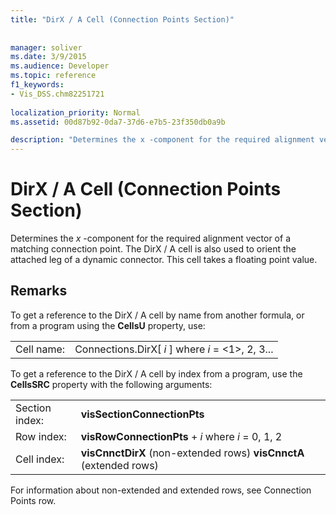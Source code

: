 ```yaml
---
title: "DirX / A Cell (Connection Points Section)"
 
 
manager: soliver
ms.date: 3/9/2015
ms.audience: Developer
ms.topic: reference
f1_keywords:
- Vis_DSS.chm82251721
 
localization_priority: Normal
ms.assetid: 00d87b92-0da7-37d6-e7b5-23f350db0a9b

description: "Determines the x -component for the required alignment vector of a matching connection point. The DirX / A cell is also used to orient the attached leg of a dynamic connector. This cell takes a floating point value."
---
```


# DirX / A Cell (Connection Points Section)

Determines the  *x*  -component for the required alignment vector of a matching connection point. The DirX / A cell is also used to orient the attached leg of a dynamic connector. This cell takes a floating point value. 
  
## Remarks

To get a reference to the DirX / A cell by name from another formula, or from a program using the **CellsU** property, use: 
  
|||
|:-----|:-----|
| Cell name:  <br/> | Connections.DirX[  *i*  ]            where  *i*  = <1>, 2, 3...  <br/> |
   
To get a reference to the DirX / A cell by index from a program, use the **CellsSRC** property with the following arguments: 
  
|||
|:-----|:-----|
| Section index:  <br/> |**visSectionConnectionPts** <br/> |
| Row index:  <br/> |**visRowConnectionPts** +  *i*            where  *i*  = 0, 1, 2  <br/> |
| Cell index:  <br/> |**visCnnctDirX** (non-extended rows)           **visCnnctA** (extended rows)  <br/> |
   
For information about non-extended and extended rows, see Connection Points row.
  

